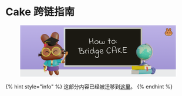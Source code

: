 # Cake 跨链指南

<figure><img src="../.gitbook/assets/image.png" alt=""><figcaption></figcaption></figure>

{% hint style="info" %}
这部分内容已经被迁移到[这里](<cake-kua-lian-zhi-nan (1).md>)。
{% endhint %}
